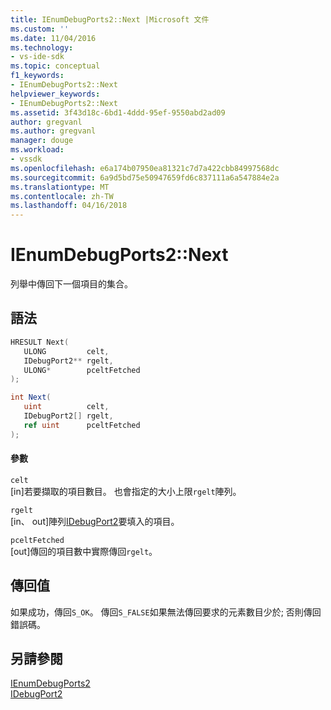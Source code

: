 ```yaml
---
title: IEnumDebugPorts2::Next |Microsoft 文件
ms.custom: ''
ms.date: 11/04/2016
ms.technology:
- vs-ide-sdk
ms.topic: conceptual
f1_keywords:
- IEnumDebugPorts2::Next
helpviewer_keywords:
- IEnumDebugPorts2::Next
ms.assetid: 3f43d18c-6bd1-4ddd-95ef-9550abd2ad09
author: gregvanl
ms.author: gregvanl
manager: douge
ms.workload:
- vssdk
ms.openlocfilehash: e6a174b07950ea81321c7d7a422cbb84997568dc
ms.sourcegitcommit: 6a9d5bd75e50947659fd6c837111a6a547884e2a
ms.translationtype: MT
ms.contentlocale: zh-TW
ms.lasthandoff: 04/16/2018
---
```

# <a name="ienumdebugports2next"></a>IEnumDebugPorts2::Next
列舉中傳回下一個項目的集合。  
  
## <a name="syntax"></a>語法  
  
```cpp  
HRESULT Next(  
   ULONG         celt,  
   IDebugPort2** rgelt,  
   ULONG*        pceltFetched  
);  
```  
  
```csharp  
int Next(  
   uint          celt,  
   IDebugPort2[] rgelt,  
   ref uint      pceltFetched  
);  
```  
  
#### <a name="parameters"></a>參數  
 `celt`  
 [in]若要擷取的項目數目。 也會指定的大小上限`rgelt`陣列。  
  
 `rgelt`  
 [in、 out]陣列[IDebugPort2](../../../extensibility/debugger/reference/idebugport2.md)要填入的項目。  
  
 `pceltFetched`  
 [out]傳回的項目數中實際傳回`rgelt`。  
  
## <a name="return-value"></a>傳回值  
 如果成功，傳回`S_OK`。 傳回`S_FALSE`如果無法傳回要求的元素數目少於; 否則傳回錯誤碼。  
  
## <a name="see-also"></a>另請參閱  
 [IEnumDebugPorts2](../../../extensibility/debugger/reference/ienumdebugports2.md)   
 [IDebugPort2](../../../extensibility/debugger/reference/idebugport2.md)